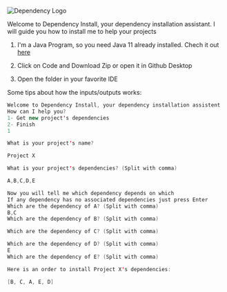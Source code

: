 ![Dependency Logo](https://github.com/mirllamarques/Dependency-Install/assets/56745829/ba4e4c93-aca4-4a18-920f-19a768ca7f6c)

Welcome to Dependency Install, your dependency installation assistant. I will guide you how to install me to help your projects

1. I'm a Java Program, so you need Java 11 already installed. Chech it out <a href="https://www.oracle.com/br/java/technologies/javase/jdk11-archive-downloads.html">here</a>

2. Click on Code and Download Zip or open it in Github Desktop

3. Open the folder in your favorite IDE

Some tips about how the inputs/outputs works:

~~~java
Welcome to Dependency Install, your dependency installation assistent 
How can I help you?
1- Get new project's dependencies
2- Finish
1

What is your project's name?

Project X

What is your project's dependencies? (Split with comma)

A,B,C,D,E

Now you will tell me which dependency depends on which
If any dependency has no associated dependencies just press Enter
Which are the dependency of A? (Split with comma)
B,C
Which are the dependency of B? (Split with comma)

Which are the dependency of C? (Split with comma)

Which are the dependency of D? (Split with comma)
E
Which are the dependency of E? (Split with comma)

Here is an order to install Project X's dependencies:

[B, C, A, E, D]
~~~

